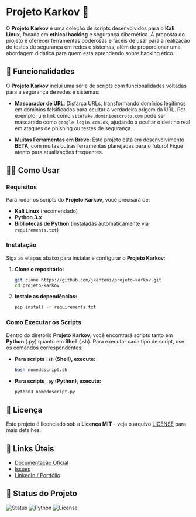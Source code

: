 # Projeto Karkov 🚀

O **Projeto Karkov** é uma coleção de scripts desenvolvidos para o **Kali Linux**, focada em **ethical hacking** e segurança cibernética. A proposta do projeto é oferecer ferramentas poderosas e fáceis de usar para a realização de testes de segurança em redes e sistemas, além de proporcionar uma abordagem didática para quem está aprendendo sobre hacking ético.

## 🧰 Funcionalidades

O **Projeto Karkov** inclui uma série de scripts com funcionalidades voltadas para a segurança de redes e sistemas:

- **Mascarador de URL**: Disfarça URLs, transformando domínios legítimos em domínios falsificados para ocultar a verdadeira origem da URL. Por exemplo, um link como `sitefake.dominioescroto.com` pode ser mascarado como `google-login.com.ok`, ajudando a ocultar o destino real em ataques de phishing ou testes de segurança.
  
- **Muitas Ferramentas em Breve**: Este projeto está em desenvolvimento **BETA**, com muitas outras ferramentas planejadas para o futuro! Fique atento para atualizações frequentes.

## 🧑‍💻 Como Usar

### Requisitos

Para rodar os scripts do **Projeto Karkov**, você precisará de:

- **Kali Linux** (recomendado)
- **Python 3.x**
- **Bibliotecas de Python** (instaladas automaticamente via `requirements.txt`)

### Instalação

Siga as etapas abaixo para instalar e configurar o **Projeto Karkov**:

1. **Clone o repositório:**

   ```bash
   git clone https://github.com/jkenteni/projeto-karkov.git
   cd projeto-karkov
   ```

2. **Instale as dependências:**

   ```bash
   pip install -r requirements.txt
   ```

### Como Executar os Scripts

Dentro do diretório **Projeto Karkov**, você encontrará scripts tanto em **Python** (.py) quanto em **Shell** (.sh). Para executar cada tipo de script, use os comandos correspondentes:

- **Para scripts `.sh` (Shell), execute:**

   ```bash
   bash nomedoscript.sh
   ```

- **Para scripts `.py` (Python), execute:**

   ```bash
   python3 nomedoscript.py
   ```

## 📜 Licença

Este projeto é licenciado sob a **Licença MIT** - veja o arquivo [LICENSE](LICENSE) para mais detalhes.

## 🚀 Links Úteis

- [Documentação Oficial](https://github.com/jkenteni/projeto-karkov/wiki)
- [Issues](https://github.com/jkenteni/projeto-karkov/issues)
- [LinkedIn / Portfólio](https://www.linkedin.com/in/seunome)

## 🏅 Status do Projeto

![Status](https://img.shields.io/badge/Status-BETA-yellow)
![Python](https://img.shields.io/badge/Python-3.x-blue)
![License](https://img.shields.io/badge/License-MIT-green)
